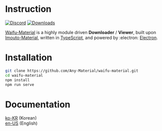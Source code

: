 # Instruction

[![Discord](https://discordapp.com/api/guilds/611859053714341888/widget.png?style=shield)](https://discord.gg/Gp7tWCe)
[![Downloads](https://img.shields.io/github/downloads/Any-Material/waifu-material/total.svg)](https://GitHub.com/Any-Material/waifu-material/releases)

[Waifu-Material](https://github.com/Any-Material/waifu-material) is a highly module driven **Downloader** / **Viewer**, built upon [Imouto-Material](https://github.com/Any-Material/imouto-material), written in [TypeScript](https://github.com/microsoft/TypeScript), and powered by :electron: [Electron](https://github.com/electron).<br>

# Installation

```bash
git clone https://github.com/Any-Material/waifu-material.git
cd waifu-material
npm install
npm run serve
```

# Documentation

[ko-KR](./documents/instruction/ko-KR.md) (Korean)<br>
[en-US](./documents/instruction/en-US.md) (English)<br>
